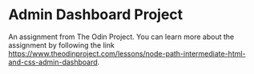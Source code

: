 # Admin Dashboard Project
An assignment from The Odin Project. You can learn more about the assignment by following the link https://www.theodinproject.com/lessons/node-path-intermediate-html-and-css-admin-dashboard.
